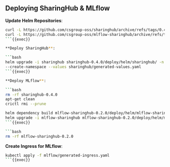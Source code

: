 
## Deploying SharingHub & MLflow

**Update Helm Repositories**:

```bash
curl -L https://github.com/csgroup-oss/sharinghub/archive/refs/tags/0.4.0.tar.gz | tar xvz 
curl -L https://github.com/csgroup-oss/mlflow-sharinghub/archive/refs/tags/0.2.0.tar.gz | tar xvz
```{{exec}}

**Deploy SharingHub**:

```bash
helm upgrade -i sharinghub sharinghub-0.4.0/deploy/helm/sharinghub/ -n sharinghub \
--create-namespace --values sharinghub/generated-values.yaml
```{{exec}}

**Deploy MLflow**:

```bash
rm -rf sharinghub-0.4.0
apt-get clean
crictl rmi --prune
```

```bash
helm dependency build mlflow-sharinghub-0.2.0/deploy/helm/mlflow-sharinghub/
helm upgrade -i mlflow-sharinghub mlflow-sharinghub-0.2.0/deploy/helm/mlflow-sharinghub/ --namespace sharinghub --values mlflow/generated-values.yaml
```{{exec}}

```bash
rm -rf mlflow-sharinghub-0.2.0
```

**Create Ingress for MLflow**:

```bash
kubectl apply -f mlflow/generated-ingress.yaml
```{{exec}}